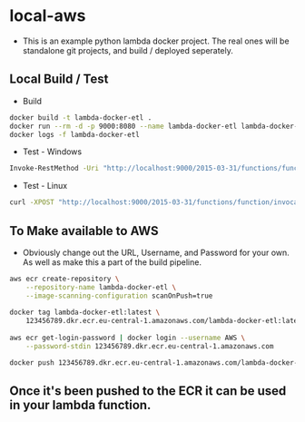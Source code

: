 # local-aws

* This is an example python lambda docker project. The real ones will be standalone git projects, and build / deployed seperately. 

## Local Build / Test

* Build

```bash
docker build -t lambda-docker-etl .
docker run --rm -d -p 9000:8080 --name lambda-docker-etl lambda-docker-etl
docker logs -f lambda-docker-etl
```

* Test - Windows

```bash
Invoke-RestMethod -Uri "http://localhost:9000/2015-03-31/functions/function/invocations" -Method POST -Body ({} | ConvertTo-Json)
```

* Test - Linux

```bash
curl -XPOST "http://localhost:9000/2015-03-31/functions/function/invocations" -d '{}'
```

## To Make available to AWS

* Obviously change out the URL, Username, and Password for your own. As well as make this a part of the build pipeline.

```bash
aws ecr create-repository \
    --repository-name lambda-docker-etl \
    --image-scanning-configuration scanOnPush=true
    
docker tag lambda-docker-etl:latest \
    123456789.dkr.ecr.eu-central-1.amazonaws.com/lambda-docker-etl:latest
    
aws ecr get-login-password | docker login --username AWS \
    --password-stdin 123456789.dkr.ecr.eu-central-1.amazonaws.com

docker push 123456789.dkr.ecr.eu-central-1.amazonaws.com/lambda-docker-etl:latest
```

## Once it's been pushed to the ECR it can be used in your lambda function.